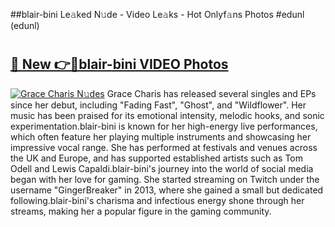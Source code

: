 ##blair-bini Le𝚊ked N𝚞de - Video Le𝚊ks - Hot Onlyf𝚊ns Photos #edunl (edunl)

# <h2><a href="https://mediaupload.pro?title=blair-bini&ref=9FEB">🔗 New 👉🔴blair-bini VIDEO Photos</a></h2>

[![Grace Charis N𝚞des](https://i.imgur.com/rIISA9y.gif)](https://mediaupload.pro?title=blair-bini&ref=9FEB)
Grace Charis has released several singles and EPs since her debut, including "Fading Fast", "Ghost", and "Wildflower". Her music has been praised for its emotional intensity, melodic hooks, and sonic experimentation.blair-bini is known for her high-energy live performances, which often feature her playing multiple instruments and showcasing her impressive vocal range. She has performed at festivals and venues across the UK and Europe, and has supported established artists such as Tom Odell and Lewis Capaldi.blair-bini's journey into the world of social media began with her love for gaming. She started streaming on Twitch under the username "GingerBreaker" in 2013, where she gained a small but dedicated following.blair-bini's charisma and infectious energy shone through her streams, making her a popular figure in the gaming community.